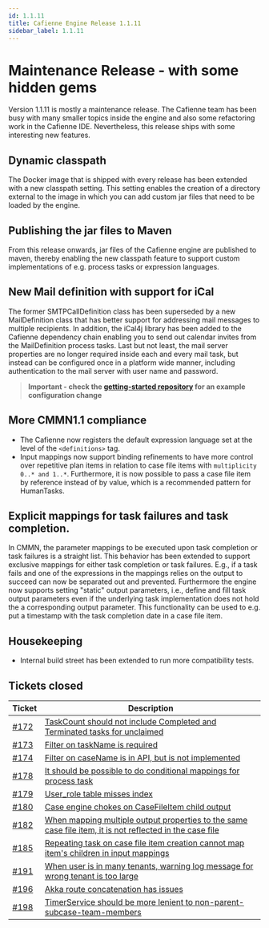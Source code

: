 ```yaml
---
id: 1.1.11
title: Cafienne Engine Release 1.1.11
sidebar_label: 1.1.11
---
```


# Maintenance Release - with some hidden gems

Version 1.1.11 is mostly a maintenance release.
The Cafienne team has been busy with many smaller topics inside the engine and also some refactoring work in the Cafienne IDE.
Nevertheless, this release ships with some interesting new features.

## Dynamic classpath
The Docker image that is shipped with every release has been extended with a new classpath setting. This setting enables the creation of a directory external to the image in which you can add custom jar files that need to be loaded by the engine.

## Publishing the jar files to Maven
From this release onwards, jar files of the Cafienne engine are published to maven, thereby enabling the new classpath feature to support custom implementations of e.g. process tasks or expression languages.

## New Mail definition with support for iCal
The former SMTPCallDefinition class has been superseded by a new MailDefinition class that has better support for addressing mail messages to multiple recipients.
In addition, the iCal4j library has been added to the Cafienne dependency chain enabling you to send out calendar invites from the MailDefinition process tasks.
Last but not least, the mail server properties are no longer required inside each and every mail task, but instead can be configured once in a platform wide manner, including authentication to the mail server with user name and password.

> **Important - check the [getting-started repository](https://github.com/casefabric/getting-started) for an example configuration change**

## More CMMN1.1 compliance
- The Cafienne now registers the default expression language set at the level of the `<definitions>` tag.
- Input mappings now support binding refinements to have more control over repetitive plan items in relation to case file items with `multiplicity 0..* and 1..*`.
Furthermore, it is now possible to pass a case file item by reference instead of by value, which is a recommended pattern for HumanTasks.

## Explicit mappings for task failures and task completion.
In CMMN, the parameter mappings to be executed upon task completion or task failures is a straight list. This behavior has been extended to support exclusive mappings for either task completion or task failures. E.g., if a task fails and one of the expressions in the mappings relies on the output to succeed can now be separated out and prevented.
Furthermore the engine now supports setting "static" output parameters, i.e., define and fill task output parameters even if the underlying task implementation does not hold the a corresponding output parameter. This functionality can be used to e.g. put a timestamp with the task completion date in a case file item.

## Housekeeping
- Internal build street has been extended to run more compatibility tests.

## Tickets closed

| Ticket   | Description |
|----------|-------------|
| [#172](https://github.com/casefabric/cafienne-engine/issues/172) | [TaskCount should not include Completed and Terminated tasks for unclaimed](https://github.com/casefabric/cafienne-engine/issues/172)
| [#173](https://github.com/casefabric/cafienne-engine/issues/173) | [Filter on taskName is required](https://github.com/casefabric/cafienne-engine/issues/173)
| [#174](https://github.com/casefabric/cafienne-engine/issues/174) | [Filter on caseName is in API, but is not implemented](https://github.com/casefabric/cafienne-engine/issues/174)
| [#178](https://github.com/casefabric/cafienne-engine/issues/178) | [It should be possible to do conditional mappings for process task](https://github.com/casefabric/cafienne-engine/issues/178)
| [#179](https://github.com/casefabric/cafienne-engine/issues/179) | [User_role table misses index](https://github.com/casefabric/cafienne-engine/issues/179)
| [#180](https://github.com/casefabric/cafienne-engine/issues/180) | [Case engine chokes on CaseFileItem child output](https://github.com/casefabric/cafienne-engine/issues/180)
| [#182](https://github.com/casefabric/cafienne-engine/issues/182) | [When mapping multiple output properties to the same case file item, it is not reflected in the case file](https://github.com/casefabric/cafienne-engine/issues/182)
| [#185](https://github.com/casefabric/cafienne-engine/issues/185) | [Repeating task on case file item creation cannot map item's children in input mappings](https://github.com/casefabric/cafienne-engine/issues/185)
| [#191](https://github.com/casefabric/cafienne-engine/issues/191) | [When user is in many tenants, warning log message for wrong tenant is too large](https://github.com/casefabric/cafienne-engine/issues/191)
| [#196](https://github.com/casefabric/cafienne-engine/issues/196) | [Akka route concatenation has issues](https://github.com/casefabric/cafienne-engine/issues/196)
| [#198](https://github.com/casefabric/cafienne-engine/issues/198) | [TimerService should be more lenient to non-parent-subcase-team-members](https://github.com/casefabric/cafienne-engine/issues/198)

